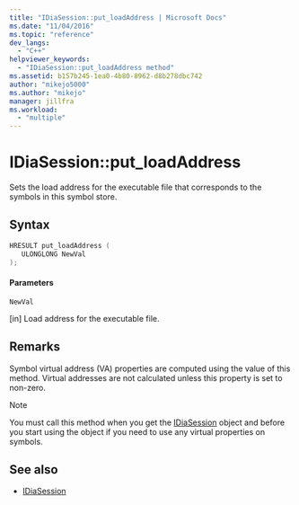 ```yaml
---
title: "IDiaSession::put_loadAddress | Microsoft Docs"
ms.date: "11/04/2016"
ms.topic: "reference"
dev_langs:
  - "C++"
helpviewer_keywords:
  - "IDiaSession::put_loadAddress method"
ms.assetid: b157b245-1ea0-4b80-8962-d8b278dbc742
author: "mikejo5000"
ms.author: "mikejo"
manager: jillfra
ms.workload:
  - "multiple"
---
```

# IDiaSession::put_loadAddress
Sets the load address for the executable file that corresponds to the symbols in this symbol store.

## Syntax

```C++
HRESULT put_loadAddress ( 
   ULONGLONG NewVal
);
```

#### Parameters
 `NewVal`

[in] Load address for the executable file.

## Remarks
 Symbol virtual address (VA) properties are computed using the value of this method. Virtual addresses are not calculated unless this property is set to non-zero.

> [!NOTE]
> You must call this method when you get the [IDiaSession](../../debugger/debug-interface-access/idiasession.md) object and before you start using the object if you need to use any virtual properties on symbols.

## See also
- [IDiaSession](../../debugger/debug-interface-access/idiasession.md)